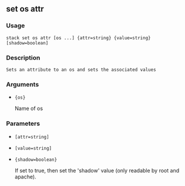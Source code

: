## set os attr

### Usage

`stack set os attr [os ...] {attr=string} {value=string} [shadow=boolean]`

### Description


	Sets an attribute to an os and sets the associated values 

	

### Arguments

* `{os}`

   Name of os


### Parameters
* `[attr=string]`
* `[value=string]`
* `{shadow=boolean}`

   If set to true, then set the 'shadow' value (only readable by root
	and apache).


